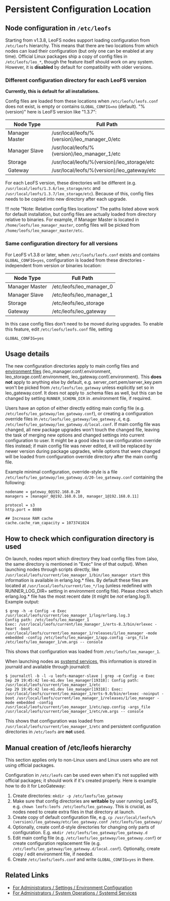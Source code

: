 # Persistent Configuration Location

## Node configuration in `/etc/leofs`

Starting from v1.3.8, LeoFS nodes support loading configuration from `/etc/leofs` hierarchy. This means that there are two locations from which nodes can load their configuration (but only one can be enabled at any time). Official Linux packages ship a copy of config files in `/etc/leofs/leo_*`, though the feature itself should work on any system. However, it is **disabled** by default for compatibility with older versions.

### Different configuration directory for each LeoFS version

**Currently, this is default for all installations.**

Config files are loaded from these locations when `/etc/leofs/leofs.conf` does not exist, is empty or contains `GLOBAL_CONFIG=no` (default). "%(version)" here is LeoFS version like "1.3.7":

| Node Type       | Full Path  |
| --------------- | ---------- |
| Manager Master  | /usr/local/leofs/%(version)/leo_manager_0/etc  |
| Manager Slave   | /usr/local/leofs/%(version)/leo_manager_1/etc  |
| Storage         | /usr/local/leofs/%(version)/leo_storage/etc    |
| Gateway         | /usr/local/leofs/%(version)/leo_gateway/etc    |

For each LeoFS version, these directories will be different (e.g. `/usr/local/leofs/1.3.6/leo_storage/etc` and `/usr/local/leofs/1.3.7/leo_storage/etc`). Because of this, config files needs to be copied into new directory after each upgrade.

!!! note "Note: Relative config files locations"
    The paths listed above work for default installation, but config files are actually loaded from directory relative to binaries. For example, if Manager Master is located in `/home/leofs/leo_manager_master`, config files will be picked from `/home/leofs/leo_manager_master/etc`.

### Same configuration directory for all versions

For LeoFS v1.3.8 or later, when `/etc/leofs/leofs.conf` exists and contains `GLOBAL_CONFIG=yes`, configuration is loaded from these directories - independent from version or binaries location:

| Node Type       | Full Path  |
| --------------- | ---------- |
| Manager Master  |/etc/leofs/leo_manager_0  |
| Manager Slave   |/etc/leofs/leo_manager_1  |
| Storage         |/etc/leofs/leo_storage    |
| Gateway         |/etc/leofs/leo_gateway    |

In this case config files don't need to be moved during upgrades. To enable this feature, edit `/etc/leofs/leofs.conf` file, setting
```
GLOBAL_CONFIG=yes
```

## Usage details

The new configuration directories apply to main config files and [environment files](/admin/settings/environment_config.md) (leo_manager.conf/.environment, leo_storage.conf/.environment, leo_gateway.conf/.environment). This **does not** apply to anything else by default, e.g. server_cert.pem/server_key.pem won't be picked from `/etc/leofs/leo_gateway` unless explicitly set so in leo_gateway.conf. It does not apply to .schema files as well, but this can be changed by setting `RUNNER_SCHEMA_DIR` in .environment file, if required.

Users have an option of either directly editing main config file (e.g.  `/etc/leofs/leo_gateway/leo_gateway.conf`), or creating a configuration override files in `/etc/leofs/leo_gateway/leo_gateway.d`, e.g. `/etc/leofs/leo_gateway/leo_gateway.d/local.conf`. If main config file was changed, all new package upgrades won't touch the changed file, leaving the task of merging new options and changed settings into current configuration to user. It might be a good idea to use configuration override files instead; if main config file was never edited, it will be replaced by newer version during package upgrades, while options that were changed will be loaded from configuration override directory after the main config file.

Example minimal configuration, override-style is a file `/etc/leofs/leo_gateway/leo_gateway.d/20-leo_gateway.conf` containing the following:
```
nodename = gateway_0@192.168.0.20
managers = [manager_0@192.168.0.10, manager_1@192.168.0.11]

protocol = s3
http.port = 8080

## Increase RAM cache
cache.cache_ram_capacity = 1073741824
```

## How to check which configuration directory is used

On launch, nodes report which directory they load config files from (also, the same directory is mentioned in "Exec" line of that output). When launching nodes through scripts directly, like `/usr/local/leofs/current/leo_manager_1/bin/leo_manager start` this information is available in erlang.log.* files. By default these files are located at `/usr/local/leofs/current/leo_*/log` (unless redefined with RUNNER_LOG_DIR= setting in environment config file). Please check which erlang.log.* file has the most recent date (it might be _not_ erlang.log.1). Example output:

```
$ grep -h -e Config -e Exec /usr/local/leofs/current/leo_manager_1/log/erlang.log.3
Config path: /etc/leofs/leo_manager_1
Exec: /usr/local/leofs/current/leo_manager_1/erts-8.3/bin/erlexec -heart -boot /usr/local/leofs/current/leo_manager_1/releases/1/leo_manager -mode embedded -config /etc/leofs/leo_manager_1/app.config -args_file /etc/leofs/leo_manager_1/vm.args -- console
```
This shows that configuration was loaded from `/etc/leofs/leo_manager_1`.

When launching nodes as [systemd services](/admin/system_operations/systemd.md), this information is stored in journald and available through journalctl:
```
$ journalctl -b -l -u leofs-manager-slave | grep -e Config -e Exec
Sep 29 19:45:42 leo-m1.dev leo_manager[19318]: Config path: /usr/local/leofs/current/leo_manager_1/etc
Sep 29 19:45:42 leo-m1.dev leo_manager[19318]: Exec: /usr/local/leofs/current/leo_manager_1/erts-9.0/bin/erlexec -noinput -boot /usr/local/leofs/current/leo_manager_1/releases/1/leo_manager -mode embedded -config /usr/local/leofs/current/leo_manager_1/etc/app.config -args_file /usr/local/leofs/current/leo_manager_1/etc/vm.args -- console
```
This shows that configuration was loaded from `/usr/local/leofs/current/leo_manager_1/etc` and persistent configuration directories in `/etc/leofs` are **not** used.


## Manual creation of /etc/leofs hierarchy

This section applies only to non-Linux users and Linux users who are not using official packages.

Configuration in `/etc/leofs` can be used even when it's not supplied with official packages; it should work if it's created properly. Here is example how to do it for LeoGateway:

1. Create directories: `mkdir -p /etc/leofs/leo_gateway`
2. Make sure that config directories are **writable** by user running LeoFS, e.g.  `chown leofs:leofs /etc/leofs/leo_gateway`. This is crucial, as nodes need to create extra files in that directory at launch.
3. Create copy of default configuration file, e.g. `cp /usr/local/leofs/%(version)/leo_gateway/etc/leo_gateway.conf /etc/leofs/leo_gateway/`
4. Optionally, create conf.d-style directories for changing only parts of configuration. E.g. `mkdir /etc/leofs/leo_gateway/leo_gateway.d`
5. Edit main config file (e.g. `/etc/leofs/leo_gateway/leo_gateway.conf`) or create configuration replacement file (e.g. `/etc/leofs/leo_gateway/leo_gateway.d/local.conf`). Optionally, create copy / edit environment file, if needed.
6. Create `/etc/leofs/leofs.conf` and write `GLOBAL_CONFIG=yes` in there.

## Related Links

- [For Administrators / Settings / Environment Configuration](/admin/settings/environment_config.md)
- [For Administrators / System Operations / Systemd Services](/admin/system_operations/systemd.md)
